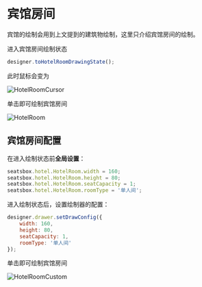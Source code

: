 # 宾馆房间
宾馆的绘制会用到上文提到的建筑物绘制，这里只介绍宾馆房间的绘制。

进入宾馆房间绘制状态
```javascript
designer.toHotelRoomDrawingState();
```
此时鼠标会变为

![HotelRoomCursor](http://zhoujianhui.bitbucket.org/seatsbox/hotelroomcursor.png)

单击即可绘制宾馆房间

![HotelRoom](http://zhoujianhui.bitbucket.org/seatsbox/hotelroom.png)

## 宾馆房间配置 
在进入绘制状态前**全局设置**：
```javascript
seatsbox.hotel.HotelRoom.width = 160;
seatsbox.hotel.HotelRoom.height = 80;
seatsbox.hotel.HotelRoom.seatCapacity = 1;
seatsbox.hotel.HotelRoom.roomType = '单人间';
```

进入绘制状态后，设置绘制器的配置：
```javascript
designer.drawer.setDrawConfig({
    width: 160,
    height: 80,
    seatCapacity: 1,
    roomType: '单人间'
});
```
单击即可绘制宾馆房间

![HotelRoomCustom](http://zhoujianhui.bitbucket.org/seatsbox/hotelroom-custom.png)
